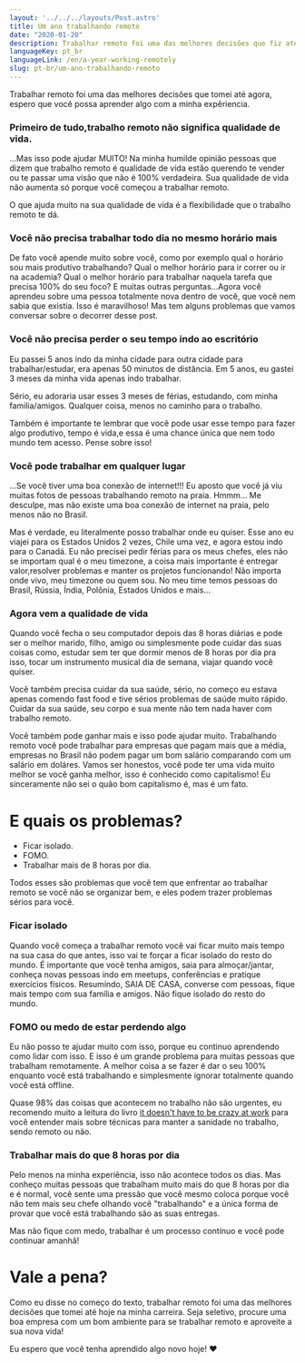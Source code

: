 ```yaml
---
layout: '../../../layouts/Post.astro'
title: Um ano trabalhando remoto
date: "2020-01-20"
description: Trabalhar remoto foi uma das melhores decisões que fiz até agora, eu espero que você possa aprender algo com a minha expêriencia.
languageKey: pt_br
languageLink: /en/a-year-working-remotely
slug: pt-br/um-ano-trabalhando-remoto
---
```


Trabalhar remoto foi uma das melhores decisões que tomei até agora, espero que você possa aprender algo com a minha expêriencia.

<h3 class="subtitle--separator">Primeiro de tudo,trabalho remoto não significa qualidade de vida.</h3>

...Mas isso pode ajudar MUITO! Na minha humilde opinião pessoas que dizem que trabalho remoto é qualidade de vida estão querendo te vender ou te passar uma visão que não é 100% verdadeira. Sua qualidade de vida não aumenta só porque você começou a trabalhar remoto.

O que ajuda muito na sua qualidade de vida é a flexibilidade que o trabalho remoto te dá.

<h3>Você não precisa trabalhar todo dia no mesmo horário mais</h3>

De fato você apende muito sobre você, como por exemplo qual o horário sou mais produtivo trabalhando? Qual o melhor horário para ir correr ou ir na academia? Qual o melhor horário para trabalhar naquela tarefa que precisa 100% do seu foco? E muitas outras perguntas...Agora você aprendeu sobre uma pessoa totalmente nova dentro de você, que você nem sabia que existia. Isso é maravilhoso! Mas tem alguns problemas que vamos conversar sobre o decorrer desse post.

<h3> Você não precisa perder o seu tempo indo ao escritório</h3>

Eu passei 5 anos indo da minha cidade para outra cidade para trabalhar/estudar, era apenas 50 minutos de distância. Em 5 anos, eu gastei 3 meses da minha vida apenas indo trabalhar.

Sério, eu adoraria usar esses 3 meses de férias, estudando, com minha familia/amigos. Qualquer coisa, menos no caminho para o trabalho.

Também é importante te lembrar que você pode usar esse tempo para fazer algo produtivo, tempo é vida,e essa é uma chance única que nem todo mundo tem acesso. Pense sobre isso!

<h3>Você pode trabalhar em qualquer lugar</h3> 

...Se você tiver uma boa conexão de internet!!! Eu aposto que você já viu muitas fotos de pessoas trabalhando remoto na praia. Hmmm... Me desculpe, mas não existe uma boa conexão de internet na praia, pelo menos não no Brasil.

Mas é verdade, eu literalmente posso trabalhar onde eu quiser. Esse ano eu viajei para os Estados Unidos 2 vezes, Chile uma vez, e agora estou indo para o Canadá. Eu não precisei pedir férias para os meus chefes, eles não se importam qual é o meu timezone, a coisa mais importante é entregar valor,resolver problemas e manter os projetos funcionando! Não importa onde vivo, meu timezone ou quem sou. No meu time temos pessoas do Brasil, Rússia, Índia, Polônia, Estados Unidos e mais...

<h3>Agora vem a qualidade de vida</h3> 

Quando você fecha o seu computador depois das 8 horas diárias e pode ser o melhor marido, filho, amigo ou simplesmente pode cuidar das suas coisas como, estudar sem ter que dormir menos de 8 horas por dia pra isso, tocar um instrumento musical dia de semana, viajar quando você quiser.

Você também precisa cuidar da sua saúde, sério, no começo eu estava apenas comendo fast food e tive sérios problemas de saúde muito rápido. Cuidar da sua saúde, seu corpo e sua mente não tem nada haver com trabalho remoto.

Você também pode ganhar mais e isso pode ajudar muito. Trabalhando remoto você pode trabalhar para empresas que pagam mais que a média, empresas no Brasil não podem pagar um bom salário comparando com um salário em doláres. Vamos ser honestos, você pode ter uma vida muito melhor se você ganha melhor, isso é conhecido como capitalismo! Eu sinceramente não sei o quão bom capitalismo é, mas é um fato.

<h1>E quais os problemas?</h1>

- Ficar isolado.
- FOMO.
- Trabalhar mais de 8 horas por dia.

Todos esses são problemas que você tem que enfrentar ao trabalhar remoto se você não se organizar bem, e eles podem trazer problemas sérios para você.

<h3>Ficar isolado</h3>

Quando você começa a trabalhar remoto você vai ficar muito mais tempo na sua casa do que antes, isso vai te forçar a ficar isolado do resto do mundo. É importante que você tenha amigos, saia para almoçar/jantar, conheça novas pessoas indo em meetups, conferências e pratique exercícios físicos. Resumindo, SAIA DE CASA, converse com pessoas, fique mais tempo com sua família e amigos. Não fique isolado do resto do mundo.

<h3>FOMO ou medo de estar perdendo algo</h3>

Eu não posso te ajudar muito com isso, porque eu continuo aprendendo como lidar com isso. E isso é um grande problema para muitas pessoas que trabalham remotamente. A melhor coisa a se fazer é dar o seu 100% enquanto você está trabalhando e simplesmente ignorar totalmente quando você está offline. 

Quase 98% das coisas que acontecem no trabalho não são urgentes, eu recomendo muito a leitura do livro [it doesn't have to be crazy at work](https://www.amazon.com/Doesnt-Have-Be-Crazy-Work/dp/0062874780/ref=sr_1_1?crid=29HZM51PVO126&keywords=it+doesn%27t+have+to+be+crazy+at+work&qid=1579489696&sprefix=it+doesn%2Caps%2C161&sr=8-1) para você entender mais sobre técnicas para manter a sanidade no trabalho, sendo remoto ou não.

<h3>Trabalhar mais do que 8 horas por dia</h3>

Pelo menos na minha experiência, isso não acontece todos os dias. Mas conheço muitas pessoas que trabalham muito mais do que 8 horas por dia e é normal, você sente uma pressão que você mesmo coloca porque você não tem mais seu chefe olhando você "trabalhando" e a única forma de provar que você está trabalhando são as suas entregas.

Mas não fique com medo, trabalhar é um processo contínuo e você pode continuar amanhã!

<h1>Vale a pena?</h1>

Como eu disse no começo do texto, trabalhar remoto foi uma das melhores decisões que tomei até hoje na minha carreira. Seja seletivo, procure uma boa empresa com um bom ambiente para se trabalhar remoto e aproveite a sua nova vida!

Eu espero que você tenha aprendido algo novo hoje! ❤️
